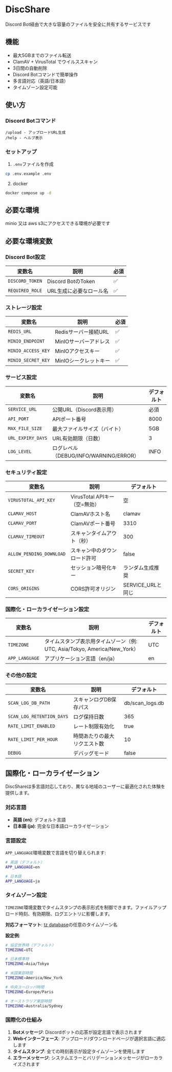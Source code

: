 # DiscShare

Discord Bot経由で大きな容量のファイルを安全に共有するサービスです

## 機能

- 最大5GBまでのファイル転送
- ClamAV + VirusTotal でウイルススキャン
- 3日間の自動削除
- Discord Botコマンドで簡単操作
- 多言語対応（英語/日本語）
- タイムゾーン設定可能

## 使い方

### Discord Botコマンド

```
/upload - アップロードURL生成
/help - ヘルプ表示
```

### セットアップ

1. `.env`ファイルを作成
```bash
cp .env.example .env
```

2. docker
```bash
docker compose up -d
```

## 必要な環境

minio 又は aws s3にアクセスできる環境が必要です

## 必要な環境変数

### Discord Bot設定
| 変数名 | 説明 | 必須 |
|--------|------|------|
| `DISCORD_TOKEN` | Discord BotのToken | ✅ |
| `REQUIRED_ROLE` | URL生成に必要なロール名 | ✅ |

### ストレージ設定
| 変数名 | 説明 | 必須 |
|--------|------|------|
| `REDIS_URL` | Redisサーバー接続URL | ✅ |
| `MINIO_ENDPOINT` | MinIOサーバーアドレス | ✅ |
| `MINIO_ACCESS_KEY` | MinIOアクセスキー | ✅ |
| `MINIO_SECRET_KEY` | MinIOシークレットキー | ✅ |

### サービス設定
| 変数名 | 説明 | デフォルト |
|--------|------|------------|
| `SERVICE_URL` | 公開URL（Discord表示用） | 必須 |
| `API_PORT` | APIポート番号 | 8000 |
| `MAX_FILE_SIZE` | 最大ファイルサイズ（バイト） | 5GB |
| `URL_EXPIRY_DAYS` | URL有効期限（日数） | 3 |
| `LOG_LEVEL` | ログレベル（DEBUG/INFO/WARNING/ERROR） | INFO |

### セキュリティ設定
| 変数名 | 説明 | デフォルト |
|--------|------|------------|
| `VIRUSTOTAL_API_KEY` | VirusTotal APIキー（空=無効） | 空 |
| `CLAMAV_HOST` | ClamAVホスト名 | clamav |
| `CLAMAV_PORT` | ClamAVポート番号 | 3310 |
| `CLAMAV_TIMEOUT` | スキャンタイムアウト（秒） | 300 |
| `ALLOW_PENDING_DOWNLOAD` | スキャン中のダウンロード許可 | false |
| `SECRET_KEY` | セッション暗号化キー | ランダム生成推奨 |
| `CORS_ORIGINS` | CORS許可オリジン | SERVICE_URLと同じ |

### 国際化・ローカライゼーション設定
| 変数名 | 説明 | デフォルト |
|--------|------|------------|
| `TIMEZONE` | タイムスタンプ表示用タイムゾーン（例: UTC, Asia/Tokyo, America/New_York） | UTC |
| `APP_LANGUAGE` | アプリケーション言語（en/ja） | en |

### その他の設定
| 変数名 | 説明 | デフォルト |
|--------|------|------------|
| `SCAN_LOG_DB_PATH` | スキャンログDB保存パス | db/scan_logs.db |
| `SCAN_LOG_RETENTION_DAYS` | ログ保持日数 | 365 |
| `RATE_LIMIT_ENABLED` | レート制限有効化 | true |
| `RATE_LIMIT_PER_HOUR` | 時間あたりの最大リクエスト数 | 10 |
| `DEBUG` | デバッグモード | false |

## 国際化・ローカライゼーション

DiscShareは多言語対応しており、異なる地域のユーザーに最適化された体験を提供します。

### 対応言語

- **英語 (en)**: デフォルト言語
- **日本語 (ja)**: 完全な日本語ローカライゼーション

### 言語設定

`APP_LANGUAGE`環境変数で言語を切り替えられます:

```bash
# 英語（デフォルト）
APP_LANGUAGE=en

# 日本語
APP_LANGUAGE=ja
```

### タイムゾーン設定

`TIMEZONE`環境変数でタイムスタンプの表示形式を制御できます。ファイルアップロード時刻、有効期限、ログエントリに影響します。

**対応フォーマット**: [tz database](https://en.wikipedia.org/wiki/List_of_tz_database_time_zones)の任意のタイムゾーン名

**設定例**:

```bash
# 協定世界時（デフォルト）
TIMEZONE=UTC

# 日本標準時
TIMEZONE=Asia/Tokyo

# 米国東部時間
TIMEZONE=America/New_York

# 中央ヨーロッパ時間
TIMEZONE=Europe/Paris

# オーストラリア東部時間
TIMEZONE=Australia/Sydney
```

### 国際化の仕組み

1. **Botメッセージ**: Discordボットの応答が設定言語で表示されます
2. **Webインターフェース**: アップロード/ダウンロードページが選択言語に適応します
3. **タイムスタンプ**: 全ての時刻表示が設定タイムゾーンを使用します
4. **エラーメッセージ**: システムエラーとバリデーションメッセージがローカライズされます
